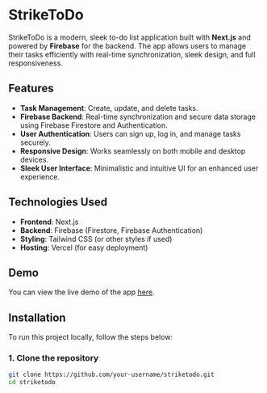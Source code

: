 # StrikeToDo

StrikeToDo is a modern, sleek to-do list application built with **Next.js** and powered by **Firebase** for the backend. The app allows users to manage their tasks efficiently with real-time synchronization, sleek design, and full responsiveness.

## Features

- **Task Management**: Create, update, and delete tasks.
- **Firebase Backend**: Real-time synchronization and secure data storage using Firebase Firestore and Authentication.
- **User Authentication**: Users can sign up, log in, and manage tasks securely.
- **Responsive Design**: Works seamlessly on both mobile and desktop devices.
- **Sleek User Interface**: Minimalistic and intuitive UI for an enhanced user experience.

## Technologies Used

- **Frontend**: Next.js
- **Backend**: Firebase (Firestore, Firebase Authentication)
- **Styling**: Tailwind CSS (or other styles if used)
- **Hosting**: Vercel (for easy deployment)

## Demo

You can view the live demo of the app [here](https://striketodo.vercel.app/).

## Installation

To run this project locally, follow the steps below:

### 1. Clone the repository

```bash
git clone https://github.com/your-username/striketodo.git
cd striketodo
